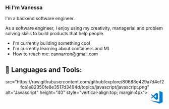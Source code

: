 ### Hi I'm Vanessa

<!--



-->
I'm a backend software engineer.  

As a  software engineer,  I enjoy using my creativity, managerial and problem solving skills to build products that help people.

- I'm currently building something cool
- I'm currently learning about containers and ML
- How to reach me: cannarron@gmail.com


## 🧰 Languages and Tools:
<p align="center">
src="https://raw.githubusercontent.com/github/explore/80688e429a7d4ef2fca1e82350fe8e3517d3494d/topics/javascript/javascript.png" alt="Javascript" height="40" style="vertical-align:top; margin:4px">
<img src="https://raw.githubusercontent.com/github/explore/80688e429a7d4ef2fca1e82350fe8e3517d3494d/topics/visual-studio-code/visual-studio-code.png" alt="VS Code" height="40" style="vertical-align:top; margin:4px">
</p>

